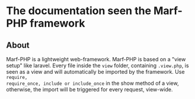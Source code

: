 <h1>The documentation seen the Marf-PHP framework</h1>

<h2>About</h2>

Marf-PHP is a lightweight web-framework. Marf-PHP is based on a "view setup" like laravel. Every file inside the <code>view</code> folder, containing <code>.view.php</code>, is seen as a view and will automatically be imported by the framework. Use <code>require, require_once, include or include_once</code> in the show method of a view, otherwise, the import will be triggered for every request, view-wide.


